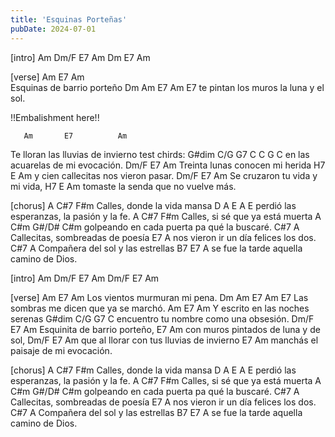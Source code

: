 ```yaml
---
title: 'Esquinas Porteñas'
pubDate: 2024-07-01
---
```

[intro]
Am     Dm/F    E7     Am
Dm     E7      Am     

[verse]
Am      E7     Am      
Esquinas de barrio porteño
Dm             Am      E7     Am       E7
te pintan los muros la luna y el sol.

!!Embalishment here!!


       Am       E7          Am
Te lloran las lluvias de invierno
test chirds: G#dim  C/G     G7     C
             C         G       C
en las acuarelas de mi evocación.
        Dm/F     E7           Am
Treinta lunas conocen mi herida
               H7    E       Am
y cien callecitas nos vieron pasar.
    Dm/F           E7      Am
Se cruzaron tu vida y mi vida,
             H7    E    Am
tomaste la senda que no vuelve más.

[chorus]
A      C#7     F#m
Calles, donde la vida mansa
D      A       E       A   E
perdió las esperanzas, la pasión y la fe.
A      C#7     F#m
Calles, si sé que ya está muerta
A      C#m     G#/D#  C#m
golpeando en cada puerta pa qué la buscaré.
C#7    A
Callecitas, sombreadas de poesía
E7     A
nos vieron ir un día felices los dos.
C#7    A
Compañera del sol y las estrellas
B7     E7      A
se fue la tarde aquella camino de Dios.

[intro]
Am     Dm/F    E7     Am
Dm/F   E7      Am


[verse]
Am     E7      Am
Los vientos murmuran mi pena.
Dm     Am      E7     Am E7
Las sombras me dicen que ya se marchó.
Am     E7      Am
Y escrito en las noches serenas
G#dim  C/G     G7     C
encuentro tu nombre como una obsesión.
Dm/F   E7      Am
Esquinita de barrio porteño,
E7     Am
con muros pintados de luna y de sol,
Dm/F   E7      Am
que al llorar con tus lluvias de invierno
E7     Am
manchás el paisaje de mi evocación.

[chorus]
A      C#7     F#m
Calles, donde la vida mansa
D      A       E       A   E
perdió las esperanzas, la pasión y la fe.
A      C#7     F#m
Calles, si sé que ya está muerta
A      C#m     G#/D#  C#m
golpeando en cada puerta pa qué la buscaré.
C#7    A
Callecitas, sombreadas de poesía
E7     A
nos vieron ir un día felices los dos.
C#7    A
Compañera del sol y las estrellas
B7     E7      A
se fue la tarde aquella camino de Dios.